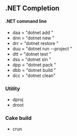 ## .NET Completion

#### .NET command line

- daa = "dotnet add <tab>"
- dnn = "dotnet new <tab>"
- drr = "dotnet restore <tab>"
- duu = "dotnet run --project <tab>"
- dtt = "dotnet test <tab>"
- dss = "dotnet sln <tab>"
- dpp = "dotnet pack <tab>"
- dbb = "dotnet build <tab>"
- dcc = "dotnet clean"

### Utility

- dproj <tab>
- droot

### Cake build
 
- crun <tab>